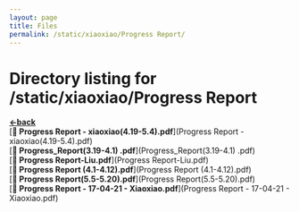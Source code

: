 ```yaml
---
layout: page
title: Files
permalink: /static/xiaoxiao/Progress Report/
---
```


# Directory listing for /static/xiaoxiao/Progress Report
[**<-back**](/static/xiaoxiao)  
[**:page_facing_up: Progress Report - xiaoxiao(4.19-5.4).pdf**](Progress Report - xiaoxiao(4.19-5.4).pdf)  
[**:page_facing_up: Progress_Report(3.19-4.1) .pdf**](Progress_Report(3.19-4.1) .pdf)  
[**:page_facing_up: Progress Report-Liu.pdf**](Progress Report-Liu.pdf)  
[**:page_facing_up: Progress Report (4.1-4.12).pdf**](Progress Report (4.1-4.12).pdf)  
[**:page_facing_up: Progress Report(5.5-5.20).pdf**](Progress Report(5.5-5.20).pdf)  
[**:page_facing_up: Progress Report - 17-04-21 - Xiaoxiao.pdf**](Progress Report - 17-04-21 - Xiaoxiao.pdf)  
